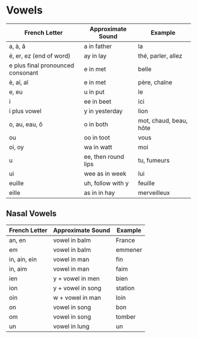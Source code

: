 # Vowels

| French Letter                     | Approximate Sound   | Example                |
| --------------------------------- | ------------------- | ---------------------- |
| a, à, â                           | a in father         | la                     |
| é, er, ez (end of word)           | ay in lay           | thé, parler, allez     |
| e plus final pronounced consonant | e in met            | belle                  |
| è, aí, aî                         | e in met            | père, chaîne           |
| e, eu                             | u in put            | le                     |
| i                                 | ee in beet          | ici                    |
| i plus vowel                      | y in yesterday      | lion                   |
| o, au, eau, ô                     | o in both           | mot, chaud, beau, hôte |
| ou                                | oo in toot          | vous                   |
| oi, oy                            | wa in watt          | moi                    |
| u                                 | ee, then round lips | tu, fumeurs            |
| ui                                | wee as in week      | lui                    |
| euille                            | uh, follow with y   | feuille                |
| eille                             | as in in hay        | merveilleux            |

## Nasal Vowels

| French Letter | Approximate Sound | Example |
| ------------- | ----------------- | ------- |
| an, en        | vowel in balm     | France  |
| em            | vowel in balm     | emmener |
| in, ain, ein  | vowel in man      | fin     |
| in, aim       | vowel in man      | faim    |
| ien           | y + vowel in men  | bien    |
| ion           | y + vowel in song | station |
| oin           | w + vowel in man  | loin    |
| on            | vowel in song     | bon     |
| om            | vowel in song     | tomber  |
| un            | vowel in lung     | un      |